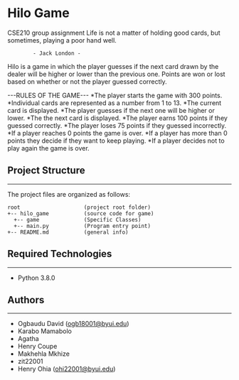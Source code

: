# Hilo Game
CSE210 group assignment
Life is not a matter of holding good cards,
but sometimes, playing a poor hand well.

            - Jack London -

Hilo is a game in which the player guesses if the next card drawn by the dealer will be higher or lower than the previous one. Points are won or lost based on whether or not the player guessed correctly.

---RULES OF THE GAME---
*The player starts the game with 300 points.
*Individual cards are represented as a number from 1 to 13.
*The current card is displayed.
*The player guesses if the next one will be higher or lower.
*The the next card is displayed.
*The player earns 100 points if they guessed correctly.
*The player loses 75 points if they guessed incorrectly.
*If a player reaches 0 points the game is over.
*If a player has more than 0 points they decide if they want to keep playing.
*If a player decides not to play again the game is over.


## Project Structure
---
The project files are organized as follows:
```
root                    (project root folder)
+-- hilo_game           (source code for game)
  +-- game              (Specific Classes)
  +-- main.py           (Program entry point)
+-- README.md           (general info)
```

## Required Technologies
---
* Python 3.8.0

## Authors
---
* Ogbaudu David (ogb18001@byui.edu)
* Karabo Mamabolo
* Agatha
* Henry Coupe
* Makhehla Mkhize
* zit22001
* Henry Ohia (ohi22001@byui.edu)
 